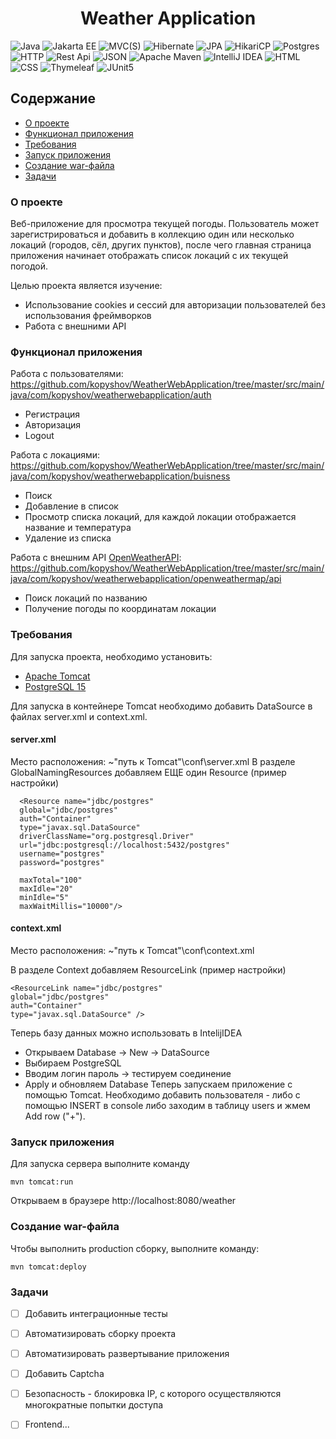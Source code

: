 <h1 align="center">Weather Application</h1>

![Java](https://img.shields.io/badge/java-59666C.svg?style=for-the-badge&logo=openjdk&logoColor=white)
![Jakarta EE](https://img.shields.io/badge/jakarta_ee-59666C?style=for-the-badge&labelColor=white)
![MVC(S)](https://img.shields.io/badge/mvc(s)-59666C?style=for-the-badge&labelColor=white)
![Hibernate](https://img.shields.io/badge/Hibernate-59666C?style=for-the-badge&logo=Hibernate&logoColor=white)
![JPA](https://img.shields.io/badge/jpa-59666C?style=for-the-badge&labelColor=white)
![HikariCP](https://img.shields.io/badge/hikari_cp-59666C.svg?style=for-the-badge)
![Postgres](https://img.shields.io/badge/postgres-59666C.svg?style=for-the-badge&logo=postgresql&logoColor=white)
![HTTP](https://img.shields.io/badge/http-59666C?style=for-the-badge&labelColor=white)
![Rest Api](https://img.shields.io/badge/REST%20API-59666C?style=for-the-badge&labelColor=white)
![JSON](https://img.shields.io/badge/json-59666C?style=for-the-badge&labelColor=white)
![Apache Maven](https://img.shields.io/badge/Apache%20Maven-59666C?style=for-the-badge&logo=Apache%20Maven&logoColor=white)
![IntelliJ IDEA](https://img.shields.io/badge/IntelliJIDEA-59666C.svg?style=for-the-badge&logo=intellij-idea&logoColor=white)
![HTML](https://img.shields.io/badge/HTML-59666C?style=for-the-badge&logo=html5&logoColor=white)
![CSS](https://img.shields.io/badge/CSS-59666C?&style=for-the-badge&logo=css3&logoColor=white)
![Thymeleaf](https://img.shields.io/badge/thymeleaf-59666C?style=for-the-badge&logo=thymeleaf)
![JUnit5](https://img.shields.io/badge/junit-59666C?style=for-the-badge&logo=junit5&logoColor=white)

## Содержание
- [О проекте](#о-проекте)
- [Функционал приложения](#функционал-приложения)
- [Требования](#требования)
- [Запуск приложения](#запуск-приложения)
- [Создание war-файла](#создание-war-файла)
- [Задачи](#задачи)

### О проекте
Веб-приложение для просмотра текущей погоды. Пользователь может зарегистрироваться и добавить в коллекцию один или несколько локаций (городов, сёл, других пунктов), после чего главная страница приложения начинает отображать список локаций с их текущей погодой.

Целью проекта является изучение:
- Использование cookies и сессий для авторизации пользователей без использования фреймворков
- Работа с внешними API

### Функционал приложения
Работа с пользователями:
https://github.com/kopyshov/WeatherWebApplication/tree/master/src/main/java/com/kopyshov/weatherwebapplication/auth
- Регистрация
- Авторизация
- Logout

Работа с локациями:
https://github.com/kopyshov/WeatherWebApplication/tree/master/src/main/java/com/kopyshov/weatherwebapplication/buisness
- Поиск
- Добавление в список
- Просмотр списка локаций, для каждой локации отображается название и температура
- Удаление из списка

Работа с внешним API [OpenWeatherAPI](https://openweathermap.org/):
https://github.com/kopyshov/WeatherWebApplication/tree/master/src/main/java/com/kopyshov/weatherwebapplication/openweathermap/api
- Поиск локаций по названию
- Получение погоды по координатам локации

### Требования

Для запуска проекта, необходимо установить:
- [Apache Tomcat](https://tomcat.apache.org/)
- [PostgreSQL 15](https://www.postgresql.org/download/)

Для запуска в контейнере Tomcat необходимо добавить DataSource в файлах server.xml и context.xml.

#### server.xml
Место расположения: ~"путь к Tomcat"\conf\server.xml
В разделе GlobalNamingResources добавляем ЕЩЕ один Resource (пример настройки)

	  <Resource name="jdbc/postgres" 
      global="jdbc/postgres" 
      auth="Container" 
      type="javax.sql.DataSource" 
      driverClassName="org.postgresql.Driver" 
      url="jdbc:postgresql://localhost:5432/postgres" 
      username="postgres" 
      password="postgres" 
      
      maxTotal="100" 
      maxIdle="20" 
      minIdle="5" 
      maxWaitMillis="10000"/>

#### context.xml
Место расположения: ~"путь к Tomcat"\conf\context.xml

В разделе Context добавляем ResourceLink (пример настройки)
```
<ResourceLink name="jdbc/postgres"
global="jdbc/postgres"
auth="Container"
type="javax.sql.DataSource" />
```

Теперь базу данных можно использовать в IntelijIDEA

- Открываем Database -> New -> DataSource
- Выбираем PostgreSQL
- Вводим логин пароль -> тестируем соединение
- Apply и обновляем Database
Теперь запускаем приложение с помощью Tomcat.
Необходимо добавить пользователя - либо с помощью INSERT в console либо заходим в таблицу users и жмем Add row ("+").

### Запуск приложения

Для запуска сервера выполните команду
```
mvn tomcat:run
```

Открываем в браузере http://localhost:8080/weather

### Создание war-файла
Чтобы выполнить production сборку, выполните команду:
```
mvn tomcat:deploy
```

### Задачи
- [ ] Добавить интеграционные тесты
- [ ] Автоматизировать сборку проекта
- [ ] Автоматизировать развертывание приложения
- [ ] Добавить Captcha
- [ ] Безопасность - блокировка IP, с которого осуществляются многократные попытки доступа
- [ ] Frontend...

